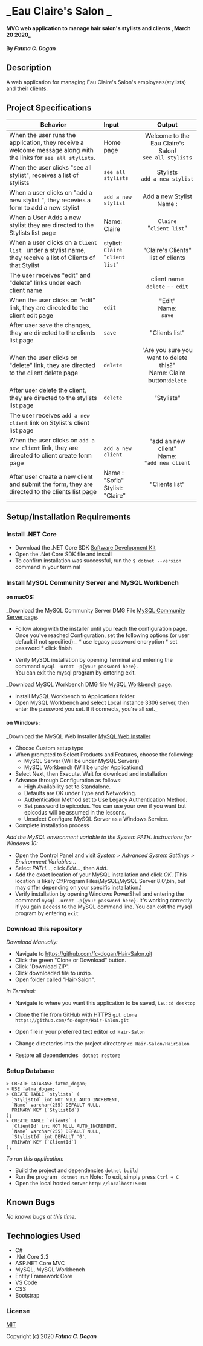 # _Eau Claire's Salon _

####  MVC web application to manage hair salon's stylists and clients  , March 20 2020_

#### By _**Fatma C. Dogan**_

## Description

A web application for managing Eau Claire's Salon's employees(stylists) and their clients.

## Project Specifications

| Behavior | Input | Output |
|---|:---|:---:|
|When the user runs the application, they receive a welcome message along with the links for `see all stylists`. | Home page | Welcome to the Eau Claire's Salon!<br> ``see all stylists``|
|When the user clicks "see all stylist", receives a list of stylists | ``see all stylists`` | Stylists <br>  ``add a new stylist  `` |
|When a user clicks on "add a new stylist ", they recevies a form to add a new stylist| ``add a new stylist  `` | Add a new Stylist <br> Name : |
|When a User Adds a new stylist they are directed to the Stylists list page | Name: Claire | ``Claire`` <br> "``client list``" |
|When a user clicks on a `Client list ` under a stylist name, they receive a list of Clients of that Stylist | stylist: ``Claire`` <br> "``client list``"  | "Claire's Clients" <br> list of clients |
|The user receives "edit" and "delete" links under each client name | |client name <br> ``delete`` -- ``edit``|
|When the user clicks on "edit" link, they are directed to the client edit page | ``edit`` | "Edit" <br> Name: <br> `save` |
|After user save the changes, they are directed to the clients list page | `save` | "Clients list" | 
|When the user clicks on "delete" link, they are directed to the client delete page | ``delete`` | "Are you sure you want to delete this?" <br> Name: Claire <br> button:`delete` | 
|After user delete the client, they are directed to the stylists list page | ``delete`` | "Stylists" |
|The user receives `add a new client` link on Stylist's client list page | ||
|When the user clicks on `add a new client` link, they are directed to client create form page |`add a new client`  |"add an new client" <br> Name:  <br> `"add new client`| 
|After user create a new client and submit the form, they are directed to the  clients list page | Name : "Sofia"<br> Stylist: "Claire"  | "Clients list"|


## Setup/Installation Requirements

### Install .NET Core

* Download the .NET Core SDK [Software Development Kit](https://dotnet.microsoft.com/download)
* Open the .Net Core SDK file and install
* To confirm installation was successful, run the ```$ dotnet --version``` command in your terminal

### Install MySQL Community Server and MySQL Workbench

#### on macOS:
_Download the MySQL Community Server DMG File [MySQL Community Server page](https://dev.mysql.com/downloads/file/?id=484914). 
* Follow along with the installer until you reach the configuration page. Once you've reached Configuration, set the following options (or user default if not specified):_
      * use legacy password encryption
      * set password 
      * click finish

* Verify MySQL installation by opening Terminal and entering the command ``mysql -uroot -p{your password here}``.  
  You can exit the mysql program by entering exit.

_Download MySQL Workbench DMG file [ MySQL Workbench page](https://dev.mysql.com/downloads/file/?id=484391). 
* Install MySQL Workbench to Applications folder. 
* Open MySQL Workbench and select Local instance 3306 server, then enter the password you set. If it connects, you're all set._

#### on Windows:
_Download the MySQL Web Installer [MySQL Web Installer ](https://dev.mysql.com/downloads/file/?id=484919) 
* Choose Custom setup type
* When prompted to Select Products and Features, choose the following: 
    * MySQL Server (Will be under MySQL Servers) 
    * MySQL Workbench (Will be under Applications)
* Select Next, then Execute. Wait for download and installation 
* Advance through Configuration as follows:
  - High Availability set to Standalone.
  - Defaults are OK under Type and Networking.
  - Authentication Method set to Use Legacy Authentication Method.
  - Set password to epicodus. You can use your own if you want but epicodus will be assumed in the lessons.
  - Unselect Configure MySQL Server as a Windows Service.
* Complete installation process

_Add the MySQL environment variable to the System PATH. Instructions for Windows 10:_
* Open the Control Panel and visit _System > Advanced System Settings > Environment Variables..._
* Select _PATH..._, click _Edit..._, then _Add_.
* Add the exact location of your MySQL installation and click _OK_. (This location is likely C:\Program Files\MySQL\MySQL Server 8.0\bin, but may differ depending on your specific installation.)
* Verify installation by opening Windows PowerShell and entering the command ``mysql -uroot -p{your password here}``. It's working correctly if you gain access to the MySQL command line. 
  You can exit the mysql program by entering `exit`


### Download this repository

_Download Manually:_

* Navigate to https://github.com/fc-dogan/Hair-Salon.git
* Click the green "Clone or Download" button.
* Click "Download ZIP".
* Click downloaded file to unzip.
* Open folder called "Hair-Salon".

_In Terminal:_

* Navigate to where you want this application to be saved, i.e.:
```cd desktop```
* Clone the file from GitHub with HTTPS
```git clone https://github.com/fc-dogan/Hair-Salon.git ```
* Open file in your preferred text editor
 ```cd Hair-Salon ```
* Change directories into the project directory
  ``` cd Hair-Salon/HairSalon ```

* Restore all dependencies
  ``` dotnet restore```


### Setup Database
```
> CREATE DATABASE fatma_dogan;
> USE fatma_dogan;
> CREATE TABLE `stylists` (
  `StylistId` int NOT NULL AUTO_INCREMENT,
  `Name` varchar(255) DEFAULT NULL,
  PRIMARY KEY (`StylistId`)
);
> CREATE TABLE `clients` (
  `ClientId` int NOT NULL AUTO_INCREMENT,
  `Name` varchar(255) DEFAULT NULL,
  `StylistId` int DEFAULT '0',
  PRIMARY KEY (`ClientId`)
);

```
_To run this application:_

* Build the project and dependencies
   ```dotnet build```
* Run the program
  ``` dotnet run```
   Note: To exit, simply press ```Ctrl + C```
* Open the local hosted server
  ``` http://localhost:5000 ```



## Known Bugs

_No known bugs at this time._


## Technologies Used

* C#
* .Net Core 2.2
* ASP.NET Core MVC
* MySQL, MySQL Workbench
* Entity Framework Core
* VS Code
* CSS
* Bootstrap

### License

[MIT](https://choosealicense.com/licenses/mit/)

Copyright (c) 2020 **_Fatma C. Dogan_**
